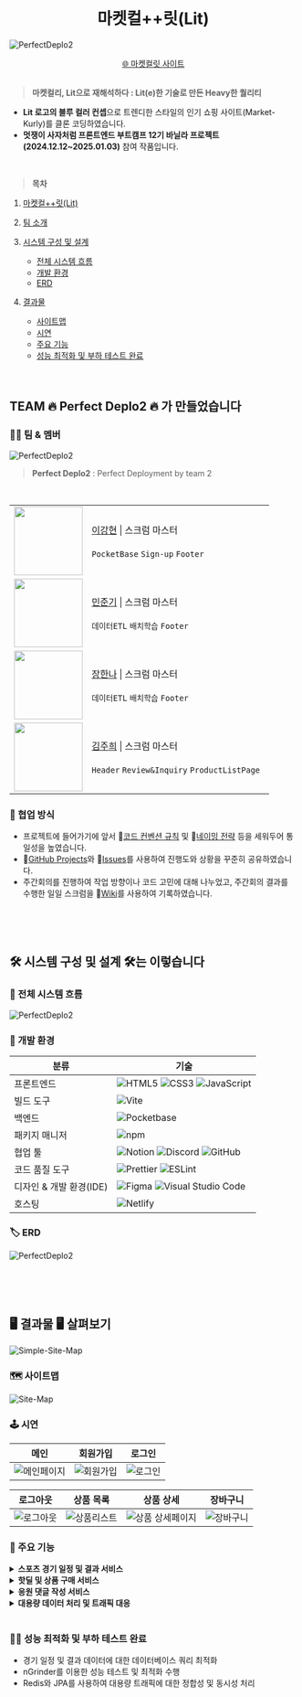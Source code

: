 <div align="center">
   <h1>마켓컬++릿(Lit) </h1>
</div>

![PerfectDeplo2](./public/readme/introduce-project.webp)

<div align="center">

<a href="https://marketkalit2th.netlify.app/">🌐 마켓컬릿 사이트</a>
<br><br>

</div>

> **마켓컬리, Lit으로 재해석하다 : Lit(e)한 기술로 만든 Heavy한 퀄리티**

- **Lit 로고의 블루 컬러 컨셉**으로 트렌디한 스타일의 인기 쇼핑 사이트(Market-Kurly)를 클론 코딩하였습니다.
- **멋쟁이 사자처럼 프론트엔드 부트캠프 12기 바닐라 프로젝트(2024.12.12~2025.01.03)** 참여 작품입니다.

<br>

> **목차**

1. [마켓컬++릿(Lit)](#)
2. [팀 소개](#team-🔥-perfect-deplo2-🔥-가-만들었습니다)
3. [시스템 구성 및 설계](#🛠️-시스템-구성-및-설계-🛠️는-이렇습니다)
   - [전체 시스템 흐름](#🔄-전체-시스템-흐름)
   - [개발 환경](#🚀-개발-환경)
   - [ERD](#🏷️-erd)
4. [결과물](#🖥️-결과물-🖥️-살펴보기)

   - [사이트맵](#🗺️-사이트맵)
   - [시연](#🕹️-시연)
   - [주요 기능](#🎯-주요-기능)
   - [성능 최적화 및 부하 테스트 완료](#🕵️‍♂️-성능-최적화-및-부하-테스트-완료)

   <br>
   <br>

## TEAM 🔥 Perfect Deplo2 🔥 가 만들었습니다

### 👩‍💻 팀 & 멤버

![PerfectDeplo2](./public/readme/perfect-deplo2.webp)

> **Perfect Deplo2** : Perfect Deployment by team 2

<br>

<table width="100%">
    <tr>
        <td align="center">
            <img height="120px" width="120px" src="https://avatars.githubusercontent.com/u/61653740?v=4"/>
        </td>
        <td>
            <a href="https://github.com/cow-coding">이강현</a> | 스크럼 마스터 <br> <br></code>  <code>PocketBase</code> <code>Sign-up</code> <code>Footer </code>
        </td>
    </tr>
    <tr>
        <td align="center">
            <img height="120px" width="120px" src="https://avatars.githubusercontent.com/u/61653740?v=4"/>
        </td>
        <td >
            <a href="https://github.com/sunbi-s">민준기</a> | 스크럼 마스터 <br> <br></code>  <code>데이터ETL</code> <code>배치학습</code> <code>Footer </code>
        </td>
    </tr>
    <tr>
        <td align="center">
            <img height="120px" width="120px" src="https://avatars.githubusercontent.com/u/61653740?v=4"/>
        </td>
        <td >
            <a href="https://github.com/hawe66">장한나</a> | 스크럼 마스터 <br> <br></code>  <code>데이터ETL</code> <code>배치학습</code> <code>Footer </code>
        </td>
    </tr>
    <tr>
        <td align="center">
            <img height="120px" width="120px" src="https://avatars.githubusercontent.com/u/61653740?v=4"/>
        </td>
        <td >
            <a href="https://sweetdev.tistory.com">김주희</a> | 스크럼 마스터 <br> <br></code>  <code>Header</code> <code>Review&Inquiry</code> <code>ProductListPage </code>
        </td>
    </tr>
</table>

### 🤝 협업 방식

- 프로젝트에 들어가기에 앞서 🔗[코드 컨벤션 규칙](https://github.com/nurimeansworld/strawberry_market/projects/1) 및 🔗[네이밍 전략](https://github.com/nurimeansworld/strawberry_market/issues) 등을 세워두어 통일성을 높였습니다.
- 🔗[GitHub Projects](https://github.com/nurimeansworld/strawberry_market/projects/1)와 🔗[Issues](https://github.com/nurimeansworld/strawberry_market/issues)를 사용하여 진행도와 상황을 꾸준히 공유하였습니다.
- 주간회의를 진행하여 작업 방향이나 코드 고민에 대해 나누었고, 주간회의 결과를 수행한 일일 스크럼을 🔗[Wiki](https://github.com/nurimeansworld/strawberry_market/issues)를 사용하여 기록하였습니다.

<br>
<br>
<br>

## 🛠️ 시스템 구성 및 설계 🛠️는 이렇습니다

### 🔄 전체 시스템 흐름

![PerfectDeplo2](./public/readme/system-architecture.webp)

### 🚀 개발 환경

| 분류                    | 기술                                                                                                                                                                                                                                                                                                                 |
| ----------------------- | -------------------------------------------------------------------------------------------------------------------------------------------------------------------------------------------------------------------------------------------------------------------------------------------------------------------- |
| 프론트엔드              | ![HTML5](https://img.shields.io/badge/HTML5-E34F26?style=for-the-badge&logo=HTML5&logoColor=white) ![CSS3](https://img.shields.io/badge/CSS3-1572B6?style=for-the-badge&logo=CSS3&logoColor=white) ![JavaScript](https://img.shields.io/badge/JavaScript-F7DF1E?style=for-the-badge&logo=JavaScript&logoColor=black) |
| 빌드 도구               | ![Vite](https://img.shields.io/badge/Vite-646CFF?style=for-the-badge&logo=vite&logoColor=white)                                                                                                                                                                                                                      |
| 백엔드                  | ![Pocketbase](https://img.shields.io/badge/Pocketbase-009688?style=for-the-badge&logo=databricks&logoColor=white)                                                                                                                                                                                                    |
| 패키지 매니저           | ![npm](https://img.shields.io/badge/npm-CB3837?style=for-the-badge&logo=npm&logoColor=white)                                                                                                                                                                                                                         |
| 협업 툴                 | ![Notion](https://img.shields.io/badge/Notion-000000?style=for-the-badge&logo=notion&logoColor=white) ![Discord](https://img.shields.io/badge/Discord-5865F2?style=for-the-badge&logo=discord&logoColor=white) ![GitHub](https://img.shields.io/badge/GitHub-181717?style=for-the-badge&logo=github&logoColor=white) |
| 코드 품질 도구          | ![Prettier](https://img.shields.io/badge/Prettier-F7B93E?style=for-the-badge&logo=prettier&logoColor=white) ![ESLint](https://img.shields.io/badge/ESLint-4B32C3?style=for-the-badge&logo=eslint&logoColor=white)                                                                                                    |
| 디자인 & 개발 환경(IDE) | ![Figma](https://img.shields.io/badge/Figma-F24E1E?style=for-the-badge&logo=figma&logoColor=white) ![Visual Studio Code](https://img.shields.io/badge/Vscode-007ACC?style=for-the-badge&logo=visualstudiocode&logoColor=white)                                                                                       |
| 호스팅                  | ![Netlify](https://img.shields.io/badge/Netlify-00C7B7?style=for-the-badge&logo=netlify&logoColor=white)                                                                                                                                                                                                             |

### 🏷️ ERD

![PerfectDeplo2](./public/readme/erd.webp)

<br>
<br>
<br>

## 🖥️ 결과물 🖥️ 살펴보기

![Simple-Site-Map](./public/readme/simple-site-map.webp)

### 🗺️ 사이트맵

![Site-Map](./public/readme/site-map.webp)

### 🕹️ 시연

|                                              메인                                              |                                           회원가입                                           |                                           로그인                                           |
| :--------------------------------------------------------------------------------------------: | :------------------------------------------------------------------------------------------: | :----------------------------------------------------------------------------------------: |
| ![메인페이지](https://github.com/user-attachments/assets/be299b48-1ba3-4313-925d-c7b6147b6215) | ![회원가입](https://github.com/user-attachments/assets/40e1f8e1-b7c6-4fb8-8db8-97dde9087a7c) | ![로그인](https://github.com/user-attachments/assets/0d772b16-0195-49a5-9324-3d32d30b1c70) |

|                                           로그아웃                                           |                                           상품 목록                                            |                                              상품 상세                                              |                                           장바구니                                           |
| :------------------------------------------------------------------------------------------: | :--------------------------------------------------------------------------------------------: | :-------------------------------------------------------------------------------------------------: | :------------------------------------------------------------------------------------------: |
| ![로그아웃](https://github.com/user-attachments/assets/28d484fe-910a-4aa9-8e60-484ea4c8941f) | ![상품리스트](https://github.com/user-attachments/assets/7d816b82-0e70-48fa-a67c-c494dffa11a6) | ![상품 상세페이지](https://github.com/user-attachments/assets/01028d6e-cf29-46f1-b38d-24607615b15e) | ![장바구니](https://github.com/user-attachments/assets/658568b7-f719-41d3-b992-c2dcb1c03d02) |

### 🎯 주요 기능

<details><summary style="font-weight: bold; font-size: 14px;">스포츠 경기 일정 및 결과 서비스</summary>

- 기능 설명: 사용자는 축구, 농구, 야구 경기의 일정과 결과를 확인할 수 있습니다. 이 데이터는 Rapid API를 통해 가져오며, DB에 저장됩니다.
- 데이터 업데이트: Scheduler를 활용해 15분마다 경기 결과 데이터를 업데이트합니다. 이는 Timezone 및 API 호출 제한을 고려한 결정입니다.
- 스케일 아웃: 서버의 확장성을 고려하여, 필요시 Scheduler를 별도의 서비스로 분리하여 이벤트를 처리할 수 있도록 계획하였습니다.
- 사용자 상호 작용: 각 경기 일정에 대해 사용자가 댓글을 달 수 있는 기능을 제공합니다.
<br><br>
</details>

<details><summary style="font-weight: bold; font-size: 14px;">핫딜 및 상품 구매 서비스
</summary>

- 상품 제공: 스포츠 유니폼, 사인볼, 기념품 등 다양한 상품을 판매합니다.
- 기능: 상품 검색, 리뷰 확인, 장바구니 기능을 포함합니다.
- 특별 행사 및 할인: 사용자에게 최상의 거래를 제공하기 위해 특별 행사 및 할인 정보를 제공합니다.
- 성능 최적화: Redis Sorted Set을 사용해 대용량 트래픽 처리를 계획하고 있으며, 동시성 문제는 비관적 락을 통해 해결할 예정입니다.<br><br>
</details>

<details><summary style="font-weight: bold; font-size: 14px;">응원 댓글 작성 서비스
</summary>

- WebSocket방식 : 사용자는 각 경기에 대해 응원 댓글을 작성할 수 있으며, 댓글은 WebSocket 방식을 통해 실시간으로 갱신됩니다.<br><br>
</details>

<details><summary style="font-weight: bold; font-size: 14px;">대용량 데이터 처리 및 트래픽 대응
</summary>

- 데이터베이스 설계: 경기 일정, 결과, 사용자 댓글 등의 대용량 데이터를 효율적으로 처리하기 위해 최적화된 데이터베이스 설계를 적용합니다.
- 최적화 전략: 데이터베이스 쿼리 최적화, 캐싱 전략, 데이터 파티셔닝을 통해 빠른 데이터 처리 속도를 보장합니다.
- 스케일링 및 로드 밸런싱: 스포츠 이벤트 중 발생하는 급격한 트래픽 증가에 대응하기 위해 확장 가능한 서버 구조를 설계하고, 로드 밸런싱 및 오토 스케일링 전략을 채택합니다.
- 성능 테스트: nGrinder를 이용한 부하테스트 및 최적화를 통해 100~300만 건의 댓글 데이터 처리를 위한 성능을 확보합니다.실시간으로 갱신됩니다.<br><br>
</details>
<br>

### 🕵️‍♂️ 성능 최적화 및 부하 테스트 완료

- 경기 일정 및 결과 데이터에 대한 데이터베이스 쿼리 최적화<br>
- nGrinder를 이용한 성능 테스트 및 최적화 수행<br>
- Redis와 JPA를 사용하여 대용량 트래픽에 대한 정합성 및 동시성 처리
